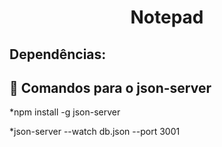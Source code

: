<h1 align="center">Notepad</h1>

<h2>Dependências:</h2>

## :wrench: Comandos para o json-server

*npm install -g json-server

*json-server --watch db.json --port 3001
 
 
   


